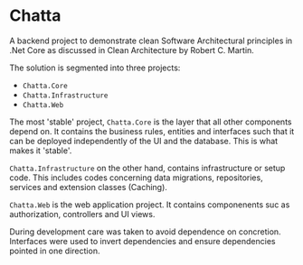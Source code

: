 # Chatta

A backend project to demonstrate clean Software Architectural principles in .Net Core as discussed in Clean Architecture by Robert C. Martin.

The solution is segmented into three projects:

- `Chatta.Core`
- `Chatta.Infrastructure`
- `Chatta.Web`

The most 'stable' project, `Chatta.Core` is the layer that all other components depend on. It contains the business rules, entities and interfaces such that it can be deployed independently of the UI and the database. This is what makes it 'stable'.

`Chatta.Infrastructure` on the other hand, contains infrastructure or setup code. This includes codes concerning data migrations, repositories, services and extension classes (Caching).

`Chatta.Web` is the web application project. It contains componenents suc as authorization, controllers and UI views.

During development care was taken to avoid dependence on concretion. Interfaces were used to invert dependencies and ensure dependencies pointed in one direction.
